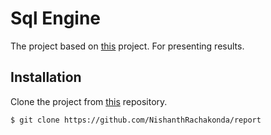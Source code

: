 # Sql Engine

The project based on [this](https://github.com/BlackrockDigital/startbootstrap-agency/) project.
For presenting results.

## Installation

Clone the project from [this](https://github.com/NishanthRachakonda/report) repository.
```bash
$ git clone https://github.com/NishanthRachakonda/report
```